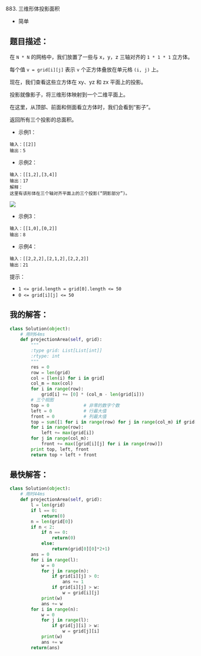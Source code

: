 0883. 三维形体投影面积

- 简单

## 题目描述：
在 `N * N` 的网格中，我们放置了一些与 x，y，z 三轴对齐的 `1 * 1 * 1` 立方体。

每个值 `v = grid[i][j]` 表示 `v` 个正方体叠放在单元格 `(i, j)` 上。

现在，我们查看这些立方体在 xy、yz 和 zx 平面上的投影。

投影就像影子，将三维形体映射到一个二维平面上。

在这里，从顶部、前面和侧面看立方体时，我们会看到“影子”。

返回所有三个投影的总面积。

- 示例1：

```
输入：[[2]]
输出：5
```

- 示例2：

```
输入：[[1,2],[3,4]]
输出：17
解释：
这里有该形体在三个轴对齐平面上的三个投影(“阴影部分”)。
```
![](https://s3-lc-upload.s3.amazonaws.com/uploads/2018/08/02/shadow.png)

- 示例3：

```
输入：[[1,0],[0,2]]
输出：8
```

- 示例4：

```
输入：[[2,2,2],[2,1,2],[2,2,2]]
输出：21
```

提示：
- `1 <= grid.length = grid[0].length <= 50`
- `0 <= grid[i][j] <= 50`

## 我的解答：
``` python
class Solution(object):
    # 用时64ms
    def projectionArea(self, grid):
        """
        :type grid: List[List[int]]
        :rtype: int
        """
        res = 0
        row = len(grid)
        col = [len(i) for i in grid]
        col_m = max(col)
        for i in range(row):
            grid[i] += [0] * (col_m - len(grid[i]))
        # 三个视图
        top = 0             # 非零的数字个数
        left = 0            # 行最大值
        front = 0           # 列最大值
        top = sum([1 for i in range(row) for j in range(col_m) if grid[i][j]])
        for i in range(row):
            left += max(grid[i])
        for j in range(col_m):
            front += max([grid[i][j] for i in range(row)])
        print top, left, front
        return top + left + front
```

## 最快解答：
``` python
class Solution(object):
    # 用时44ms
    def projectionArea(self, grid):
        l = len(grid)
        if l == 0:
            return(0)
        n = len(grid[0])
        if n < 2:
            if n == 0:
                return(0)
            else:
                return(grid[0][0]*2+1)
        ans = 0
        for i in range(l):
            w = 0
            for j in range(n):
                if grid[i][j] > 0:
                    ans += 1
                if grid[i][j] > w:
                    w = grid[i][j]
            print(w)
            ans += w
        for i in range(n):
            w = 0
            for j in range(l):
                if grid[j][i] > w:
                    w = grid[j][i]
            print(w)
            ans += w
        return(ans)
```
